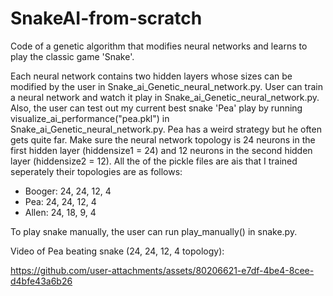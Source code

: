 # SnakeAI-from-scratch

Code of a genetic algorithm that modifies neural networks and learns to play the classic 
game 'Snake'.

Each neural network contains two hidden layers whose sizes can be modified by the user
in Snake_ai_Genetic_neural_network.py. User can train a neural network and watch it play in
Snake_ai_Genetic_neural_network.py. Also, the user can test out my current best snake 'Pea' 
play by running visualize_ai_performance("pea.pkl") in Snake_ai_Genetic_neural_network.py. 
Pea has a weird strategy but he often gets quite far. Make sure the neural network topology 
is 24 neurons in the first hidden layer (hiddensize1 = 24) and 12 neurons in the second hidden
layer (hiddensize2 = 12). All the of the pickle files are ais that I trained seperately their
topologies are as follows:

- Booger: 24, 24, 12, 4
- Pea: 24, 24, 12, 4
- Allen: 24, 18, 9, 4

To play snake manually, the user can run play_manually() in 
snake.py.

Video of Pea beating snake (24, 24, 12, 4 topology):



https://github.com/user-attachments/assets/80206621-e7df-4be4-8cee-d4bfe43a6b26


